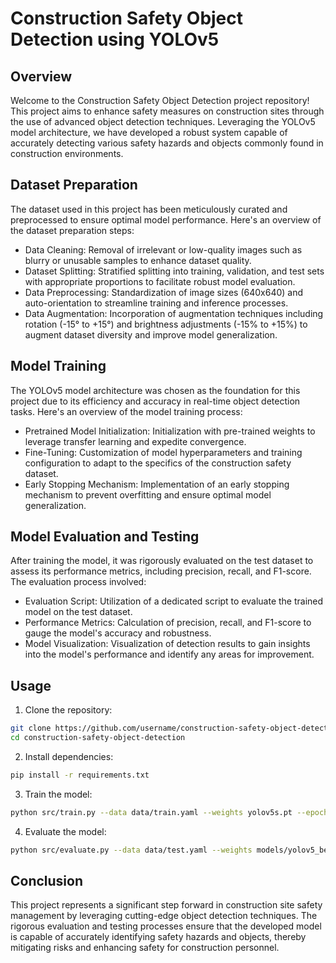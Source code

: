 # Construction Safety Object Detection using YOLOv5

## Overview

Welcome to the Construction Safety Object Detection project repository! This project aims to enhance safety measures on construction sites through the use of advanced object detection techniques. Leveraging the YOLOv5 model architecture, we have developed a robust system capable of accurately detecting various safety hazards and objects commonly found in construction environments.

## Dataset Preparation

The dataset used in this project has been meticulously curated and preprocessed to ensure optimal model performance. Here's an overview of the dataset preparation steps:

- Data Cleaning: Removal of irrelevant or low-quality images such as blurry or unusable samples to enhance dataset quality.
- Dataset Splitting: Stratified splitting into training, validation, and test sets with appropriate proportions to facilitate robust model evaluation.
- Data Preprocessing: Standardization of image sizes (640x640) and auto-orientation to streamline training and inference processes.
- Data Augmentation: Incorporation of augmentation techniques including rotation (-15° to +15°) and brightness adjustments (-15% to +15%) to augment dataset diversity and improve model generalization.

## Model Training

The YOLOv5 model architecture was chosen as the foundation for this project due to its efficiency and accuracy in real-time object detection tasks. Here's an overview of the model training process:

- Pretrained Model Initialization: Initialization with pre-trained weights to leverage transfer learning and expedite convergence.
- Fine-Tuning: Customization of model hyperparameters and training configuration to adapt to the specifics of the construction safety dataset.
- Early Stopping Mechanism: Implementation of an early stopping mechanism to prevent overfitting and ensure optimal model generalization.

## Model Evaluation and Testing

After training the model, it was rigorously evaluated on the test dataset to assess its performance metrics, including precision, recall, and F1-score. The evaluation process involved:

- Evaluation Script: Utilization of a dedicated script to evaluate the trained model on the test dataset.
- Performance Metrics: Calculation of precision, recall, and F1-score to gauge the model's accuracy and robustness.
- Model Visualization: Visualization of detection results to gain insights into the model's performance and identify any areas for improvement.

## Usage

1. Clone the repository:

```bash
git clone https://github.com/username/construction-safety-object-detection.git
cd construction-safety-object-detection
```

2. Install dependencies:

```bash
pip install -r requirements.txt
```
3. Train the model:

```bash
python src/train.py --data data/train.yaml --weights yolov5s.pt --epochs 50
```

4. Evaluate the model:

```bash
python src/evaluate.py --data data/test.yaml --weights models/yolov5_best.pt
```

## Conclusion

This project represents a significant step forward in construction site safety management by leveraging cutting-edge object detection techniques. The rigorous evaluation and testing processes ensure that the developed model is capable of accurately identifying safety hazards and objects, thereby mitigating risks and enhancing safety for construction personnel.


